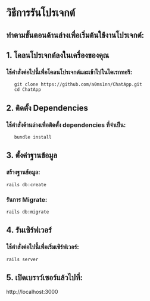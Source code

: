 # วิธีการรันโปรเจกต์
## ทำตามขั้นตอนด้านล่างเพื่อเริ่มต้นใช้งานโปรเจกต์:

## 1. โคลนโปรเจกต์ลงในเครื่องของคุณ
### ใช้คำสั่งต่อไปนี้เพื่อโคลนโปรเจกต์และเข้าไปในไดเรกทอรี:
```
   git clone https://github.com/a0ms1nn/ChatApp.git  
   cd ChatApp  
```
## 2. ติดตั้ง Dependencies
### ใช้คำสั่งด้านล่างเพื่อติดตั้ง dependencies ที่จำเป็น:
```
   bundle install  
```
## 3. ตั้งค่าฐานข้อมูล
### สร้างฐานข้อมูล:
```
rails db:create  
```
### รันการ Migrate:
```
rails db:migrate  
```
## 4. รันเซิร์ฟเวอร์
### ใช้คำสั่งต่อไปนี้เพื่อเริ่มเซิร์ฟเวอร์:
```
rails server  
```
## 5. เปิดเบราว์เซอร์แล้วไปที่:

http://localhost:3000
